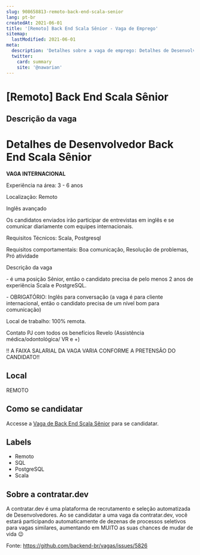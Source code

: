 ```yaml
---
slug: 908658813-remoto-back-end-scala-senior
lang: pt-br
createdAt: 2021-06-01
title: '[Remoto] Back End Scala Sênior - Vaga de Emprego'
sitemap:
  lastModified: 2021-06-01
meta:
  description: 'Detalhes sobre a vaga de emprego: Detalhes de Desenvolvedor Back End Scala Sênior ===============================================   **VAGA INTERNACIONAL**   Experiência na área: 3 - 6 anos   Localização: Remoto   Inglês avançado Os candidatos enviados irão participar de entrevistas em inglês e se comunicar diariamente com equipes internacionais.   Requisitos Técnicos: Scala, Postgresql Requisitos comportamentais: Boa comunicação, Resolução de problemas, Pró atividade   Descrição da vaga   \- é uma posição Sênior, então o candidato precisa de pelo menos 2 anos de experiência Scala e PostgreSQL. \- OBRIGATÓRIO: Inglês para conversação (a vaga é para cliente internacional, então o candidato precisa de um nível bom para comunicação)   Local de trabalho: 100% remota.   Contato PJ com todos os benefícios Revelo (Assistência médica/odontológica/ VR e +)   !! A FAIXA SALARIAL DA VAGA VARIA CONFORME A PRETENSÃO DO CANDIDATO!!'
  twitter:
    card: summary
    site: '@nawarian'
---
```


# [Remoto] Back End Scala Sênior

## Descrição da vaga 
Detalhes de Desenvolvedor Back End Scala Sênior
===============================================

  

**VAGA INTERNACIONAL**

  

Experiência na área: 3 - 6 anos

  

Localização: Remoto

  

Inglês avançado

Os candidatos enviados irão participar de entrevistas em inglês e se comunicar diariamente com equipes internacionais.

  

Requisitos Técnicos: Scala, Postgresql

Requisitos comportamentais: Boa comunicação, Resolução de problemas, Pró atividade

  

Descrição da vaga

  

\- é uma posição Sênior, então o candidato precisa de pelo menos 2 anos de experiência Scala e PostgreSQL.

\- OBRIGATÓRIO: Inglês para conversação (a vaga é para cliente internacional, então o candidato precisa de um nível bom para comunicação)

  

Local de trabalho: 100% remota.

  

Contato PJ com todos os benefícios Revelo (Assistência médica/odontológica/ VR e +)

  

!! A FAIXA SALARIAL DA VAGA VARIA CONFORME A PRETENSÃO DO CANDIDATO!!
## Local 
REMOTO 
## Como se candidatar 
Accesse a [Vaga de Back End Scala Sênior](https://vaga.contratar.dev/apply/full/3f317f0f-d30e-456b-bf12-68de5b9309eb) para se candidatar. 
## Labels 
* Remoto 
* SQL 
* PostgreSQL 
* Scala 
## Sobre a contratar.dev 
A contratar.dev é uma plataforma de recrutamento e seleção automatizada de Desenvolvedores. Ao se candidatar a uma vaga da contratar.dev, você estará participando automaticamente de dezenas de processos seletivos para vagas similares, aumentando em MUITO as suas chances de mudar de vida 😉 


Fonte: https://github.com/backend-br/vagas/issues/5826